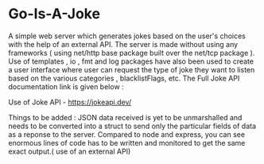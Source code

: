 # Go-Is-A-Joke
A simple web server which generates jokes based on the user's choices with the help of an external API. The server is made without using any frameworks ( using net/http base package built over the net/tcp package ). Use of templates , io , fmt and log packages have also been used to create a user interface where user can request the type of joke they 
want to listen based on the various categories , blacklistFlags, etc. The Full Joke API documentation link is given below : 

Use of Joke API - https://jokeapi.dev/

Things to be added : JSON data received is yet to be unmarshalled and needs to be converted into a struct to send only the particular fields of data as a reponse to the server.
Compared to node and express, you can see enormous lines of code has to be written and monitored to get the same exact output.( use of an external API)
